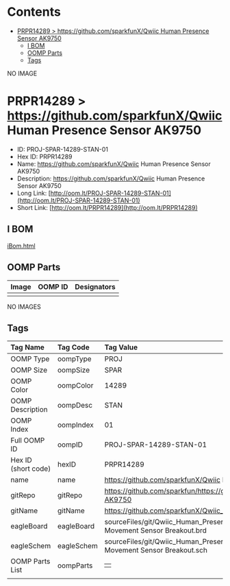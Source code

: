 



Contents
========

* [PRPR14289 > https://github.com/sparkfunX/Qwiic Human Presence Sensor AK9750](#prpr14289--httpsgithubcomsparkfunxqwiic-human-presence-sensor-ak9750)
	* [I BOM](#i-bom)
	* [OOMP Parts](#oomp-parts)
	* [Tags](#tags)
  
NO IMAGE  
# PRPR14289 > https://github.com/sparkfunX/Qwiic Human Presence Sensor AK9750

- ID: PROJ-SPAR-14289-STAN-01
- Hex ID: PRPR14289
- Name: https://github.com/sparkfunX/Qwiic Human Presence Sensor AK9750
- Description: https://github.com/sparkfunX/Qwiic Human Presence Sensor AK9750
- Long Link: [http://oom.lt/PROJ-SPAR-14289-STAN-01](http://oom.lt/PROJ-SPAR-14289-STAN-01)
- Short Link: [http://oom.lt/PRPR14289](http://oom.lt/PRPR14289)

## I BOM
  
[iBom.html](https://htmlpreview.github.io/?https://github.com/oomlout/oomlout_OOMP_projects_V2/blob/main/PROJ/SPAR/14289/STAN/01/ibom.html)
## OOMP Parts
  

|Image|OOMP ID|Designators|
| :--- | :--- | :--- |
||||
  
NO IMAGES  
## Tags
  

|Tag Name|Tag Code|Tag Value|
| :--- | :--- | :--- |
|OOMP Type|oompType|PROJ|
|OOMP Size|oompSize|SPAR|
|OOMP Color|oompColor|14289|
|OOMP Description|oompDesc|STAN|
|OOMP Index|oompIndex|01|
|Full OOMP ID|oompID|PROJ-SPAR-14289-STAN-01|
|Hex ID (short code)|hexID|PRPR14289|
|name|name|https://github.com/sparkfunX/Qwiic Human Presence Sensor AK9750|
|gitRepo|gitRepo|https://github.com/sparkfun/https://github.com/sparkfunX/Qwiic_Human_Presence_Sensor-AK9750|
|gitName|gitName|https://github.com/sparkfunX/Qwiic_Human_Presence_Sensor-AK9750|
|eagleBoard|eagleBoard|sourceFiles/git/Qwiic_Human_Presence_Sensor-AK9750/Hardware/AK9750 Human Movement Sensor Breakout.brd|
|eagleSchem|eagleSchem|sourceFiles/git/Qwiic_Human_Presence_Sensor-AK9750/Hardware/AK9750 Human Movement Sensor Breakout.sch|
|OOMP Parts List|oompParts|<table><tr><td></td></tr></table>|
||||
